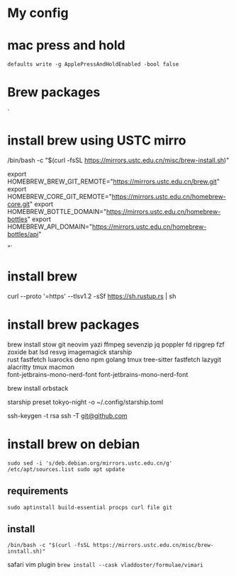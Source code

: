 # My config

# mac press and hold 
`defaults write -g ApplePressAndHoldEnabled -bool false`

# Brew packages
`
# install brew using USTC mirro
/bin/bash -c "$(curl -fsSL https://mirrors.ustc.edu.cn/misc/brew-install.sh)"

export HOMEBREW_BREW_GIT_REMOTE="https://mirrors.ustc.edu.cn/brew.git"
export HOMEBREW_CORE_GIT_REMOTE="https://mirrors.ustc.edu.cn/homebrew-core.git"
export HOMEBREW_BOTTLE_DOMAIN="https://mirrors.ustc.edu.cn/homebrew-bottles"
export HOMEBREW_API_DOMAIN="https://mirrors.ustc.edu.cn/homebrew-bottles/api" 


"`


# install brew
curl --proto '=https' --tlsv1.2 -sSf https://sh.rustup.rs | sh


# install brew packages
brew install stow git neovim yazi ffmpeg sevenzip jq poppler fd ripgrep fzf zoxide bat lsd resvg imagemagick starship \
rust fastfetch luarocks deno npm golang tmux tree-sitter fastfetch lazygit alacritty tmux macmon \
font-jetbrains-mono-nerd-font font-jetbrains-mono-nerd-font

brew install orbstack


starship preset tokyo-night -o ~/.config/starship.toml
	

ssh-keygen -t rsa
ssh -T git@github.com


# install brew on debian
`
sudo sed -i 's/deb.debian.org/mirrors.ustc.edu.cn/g' /etc/apt/sources.list
sudo apt update
`

## requirements
`sudo aptinstall build-essential procps curl file git`

## install
`/bin/bash -c "$(curl -fsSL https://mirrors.ustc.edu.cn/misc/brew-install.sh)"`

safari vim plugin
`brew install --cask vladdoster/formulae/vimari `
